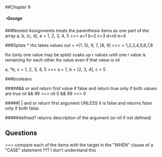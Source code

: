 ##Chapter 9
##### -George

###Nested Assignments
treats the parenthesis items as one part of the array
a, b, (c, d), e = 1, 2, 3, 4, 5  >>> a=1 b=2 c=3 d=nil e=4

###Splats *
rhs takes values out
= *(1..5), 6, 7, [8, 9]  >>> = 1,2,3,4,5,6,7,8

lhs (only one value may be splat)
soaks up r values until one r value is remaining for each other lhs value even if that value is nil

a, *b, c = 1, 2, 3, 4, 5  >>> a = 1, b = [2, 3, 4], c = 5

###booleans

#####&& or and 
return first value if false and return true only if both values are true
nil && 99 >>> nil
0 && 99 >>> 0

#####| | and or 
return first argument UNLESS it is false and returns false only if both false

#####defined? 
returns description of the argument (or nil if not defined)

## Questions
=== compare each of the items with the target in the "WHEN" clause of a "CASE" statement  ??? I don't understand this